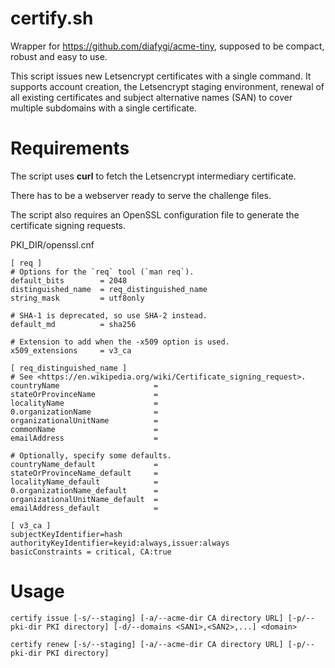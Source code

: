 # certify.sh
Wrapper for https://github.com/diafygi/acme-tiny, supposed to be compact, robust and easy to use.

This script issues new Letsencrypt certificates with a single command.
It supports account creation, the Letsencrypt staging environment,
renewal of all existing certificates and subject alternative names (SAN) to cover multiple subdomains with a single certificate.

# Requirements
The script uses **curl** to fetch the Letsencrypt intermediary certificate.

There has to be a webserver ready to serve the challenge files.

The script also requires an OpenSSL configuration file to generate the certificate signing requests.

PKI_DIR/openssl.cnf
```
[ req ]
# Options for the `req` tool (`man req`).
default_bits        = 2048
distinguished_name  = req_distinguished_name
string_mask         = utf8only

# SHA-1 is deprecated, so use SHA-2 instead.
default_md          = sha256

# Extension to add when the -x509 option is used.
x509_extensions     = v3_ca

[ req_distinguished_name ]
# See <https://en.wikipedia.org/wiki/Certificate_signing_request>.
countryName                     =
stateOrProvinceName             =
localityName                    =
0.organizationName              =
organizationalUnitName          =
commonName                      =
emailAddress                    =

# Optionally, specify some defaults.
countryName_default             =
stateOrProvinceName_default     =
localityName_default            =
0.organizationName_default      =
organizationalUnitName_default  =
emailAddress_default            =

[ v3_ca ]
subjectKeyIdentifier=hash
authorityKeyIdentifier=keyid:always,issuer:always
basicConstraints = critical, CA:true
```

# Usage
```
certify issue [-s/--staging] [-a/--acme-dir CA directory URL] [-p/--pki-dir PKI directory] [-d/--domains <SAN1>,<SAN2>,...] <domain>
```

```
certify renew [-s/--staging] [-a/--acme-dir CA directory URL] [-p/--pki-dir PKI directory]
```
